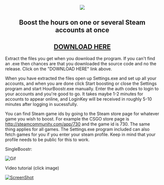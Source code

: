 <p align="center">
  <img src="http://i.imgur.com/MJN4zty.png"/>
  <h2 align="center">Boost the hours on one or several Steam accounts at once</h2>
  <h2 align="center"><a href="https://github.com/Ezzpify/HourBoostr/releases">DOWNLOAD HERE</a></h2>
</p>


Extract the files you get when you download the program. If you can't find an .exe then chances are that you downloaded the source code and no the release. Click on the "DOWNLOAD HERE" link above.

When you have extracted the files open up Settings.exe and set up all your accounts, and when you are done click Start boosting or close the Settings program and start HourBoostr.exe manually. Enter the auth codes to login to your accounts and you're good to go. It takes maybe 1-2 minutes for accounts to appear online, and LoginKey will be received in roughly 5-10 minutes after logging in sucessfully.

You can find Steam game ids by going to the Steam store page for whatever game you wish to boost. For example the CSGO store page is http://steamcommunity.com/app/730 and the game id is 730. The same thing applies for all games. The Settings.exe program included can also fetch games for you if you enter your steam profile. Keep in mind that your profile needs to be public for this to work.

SingleBoostr:

![Gif](https://i.imgur.com/6ktF7bW.gif)

Video tutorial (click image)

[![ScreenShot](http://i.imgur.com/DuTB4Zq.png)](https://www.youtube.com/watch?v=eqhPBEVMPDM)
